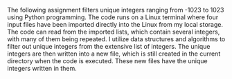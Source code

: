 The following assignment filters unique integers ranging from -1023 to 1023 using Python programming. The code runs on a Linux terminal where four input files have been imported directly into the Linux from my local storage. The code can read from the imported lists, which contain several integers, with many of them being repeated. I utilize data structures and algorithms to filter out unique integers from the extensive list of integers. The unique integers are then written into a new file, which is still created in the current directory when the code is executed. These new files have the unique integers written in them.
